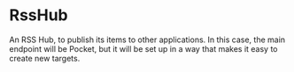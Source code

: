 # RssHub

An RSS Hub, to publish its items to other applications.
In this case, the main endpoint will be Pocket, but it will be set up in a way that makes it easy to create new targets.

